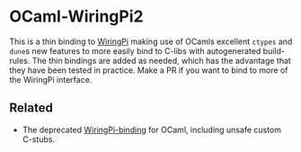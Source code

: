 # OCaml-WiringPi2
This is a thin binding to [WiringPi](https://github.com/WiringPi/WiringPi) making use of OCamls excellent `ctypes` and `dune`s new features to more easily bind to C-libs with autogenerated build-rules.
The thin bindings are added as needed, which has the advantage that they have been tested in practice. Make a PR if you want to bind to more of the WiringPi interface.

## Related
* The deprecated [WiringPi-binding](https://github.com/Leonidas-from-XIV/ocaml-wiringpi) for OCaml, including unsafe custom C-stubs.
